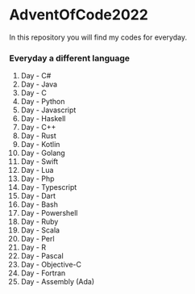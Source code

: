 # AdventOfCode2022
In this repository you will find my codes for everyday.

### Everyday a different language
1. Day - C#
2. Day - Java
3. Day - C
4. Day - Python
5. Day - Javascript
6. Day - Haskell
7. Day - C++
8. Day - Rust
9. Day - Kotlin
10. Day - Golang
11. Day - Swift
12. Day - Lua
13. Day - Php
14. Day - Typescript
15. Day - Dart
16. Day - Bash
17. Day - Powershell
18. Day - Ruby
19. Day - Scala
20. Day - Perl
21. Day - R
22. Day - Pascal
23. Day - Objective-C
24. Day - Fortran
25. Day - Assembly (Ada)
